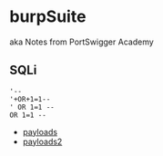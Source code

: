 # burpSuite
aka Notes from PortSwigger Academy

## SQLi

```
'--
'+OR+1=1--
' OR 1=1 --
OR 1=1 --
```

- [payloads](https://github.com/payloadbox/sql-injection-payload-list#generic-sql-injection-payloads)
- [payloads2](https://github.com/swisskyrepo/PayloadsAllTheThings/tree/master/SQL%20Injection)
